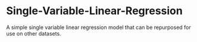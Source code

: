# Single-Variable-Linear-Regression
A simple single variable linear regression model that can be repurposed for use on other datasets.

